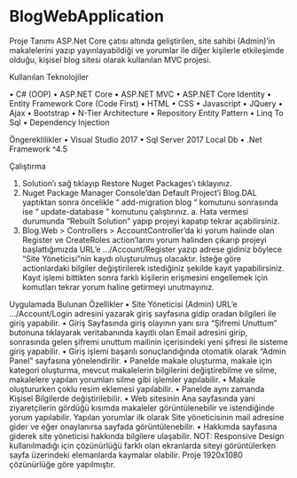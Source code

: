 # BlogWebApplication

Proje Tanımı
ASP.Net Core çatısı altında geliştirilen, site sahibi (Admin)’in makalelerini yazıp yayınlayabildiği ve yorumlar ile diğer kişilerle etkileşimde olduğu, kişisel blog sitesi olarak kullanılan MVC projesi.

Kullanılan Teknolojiler

• C# (OOP)
• ASP.NET Core
• ASP.NET MVC
• ASP.NET Core Identity
• Entity Framework Core (Code First)
• HTML
• CSS
• Javascript
• JQuery
• Ajax
• Bootstrap
• N-Tier Architecture
• Repository Entity Pattern
• Linq To Sql
• Dependency Injection



Öngereklilikler
• Visual Studio 2017
• Sql Server 2017 Local Db
• .Net Framework ^4.5



Çalıştırma
1. Solution’ı sağ tıklayıp Restore Nuget Packages’ı tıklayınız.
2. Nuget Package Manager Console’dan Default Project’i Blog.DAL yaptıktan sonra öncelikle “ add-migration blog “ komutunu sonrasında ise “ update-database ” komutunu çalıştırınız.
a. Hata vermesi durumunda “Rebuilt Solution” yapıp projeyi kapatıp tekrar açabilirsiniz.
3. Blog.Web > Controllers > AccountController’da ki yorum halinde olan Register ve CreateRoles action’larını yorum halinden çıkarıp projeyi başlattığımızda URL’e …/Account/Register yazıp adrese gidiniz böylece “Site Yöneticisi”nin kaydı oluşturulmuş olacaktır. İsteğe göre actionlardaki bilgiler değiştirilerek istediğiniz şekilde kayıt yapabilirsiniz. Kayıt işlemi bittikten sonra farklı kişilerin erişmesini engellemek için komutları tekrar yorum haline getirmeyi unutmayınız.


Uygulamada Bulunan Özellikler
• Site Yöneticisi (Admin) URL’e …/Account/Login adresini yazarak giriş sayfasına gidip oradan bilgileri ile giriş yapabilir.
• Giriş Sayfasında giriş olayının yanı sıra “Şifremi Unuttum” butonuna tıklayarak veritabanında kayıtlı olan Email adresini girip, sonrasında gelen şifremi unuttum mailinin içerisindeki yeni şifresi ile sisteme giriş yapabilir.
• Giriş işlemi başarılı sonuçlandığında otomatik olarak “Admin Panel” sayfasına yönelendirilir.
• Panelde makale oluşturma, makale için kategori oluşturma, mevcut makalelerin bilgilerini değiştirebilme ve silme, makalelere yapılan yorumları silme gibi işlemler yapılabilir.
• Makale oluştururken çoklu resim eklemesi yapılabilir.
• Panelde aynı zamanda Kişisel Bilgilerde değiştirilebilir.
• Web sitesinin Ana sayfasında yani ziyaretçilerin gördüğü kısımda makaleler görüntülenebilir ve istendiğinde yorum yapılabilir. Yapılan yorumlar ilk olarak Site yöneticisinin mail adresine gider ve eğer onaylanırsa sayfada görüntülenebilir.
• Hakkımda sayfasına giderek site yöneticisi hakkında bilgilere ulaşabilir.
NOT: Responsive Design kullanılmadığı için çözünürlüğü farklı olan ekranlarda siteyi görüntülerken sayfa üzerindeki elemanlarda kaymalar olabilir. Proje 1920x1080 çözünürlüğe göre yapılmıştır.

